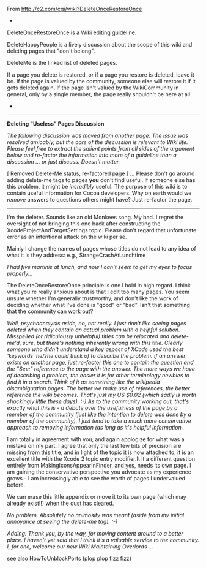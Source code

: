From http://c2.com/cgi/wiki?DeleteOnceRestoreOnce

*
DeleteOnceRestoreOnce is a Wiki editing guideline.

DeleteHappyPeople is a lively discussion about the scope of this wiki and deleting pages that "don't belong".

DeleteMe is the linked list of deleted pages.

If a page you delete is restored, or if a page you restore is deleted, leave it be. If the page is valued by the community, someone else will restore it if it gets deleted again. If the page isn't valued by the WikiCommunity in general, only by a single member, the page really shouldn't be here at all.

*

----

**Deleting "Useless" Pages Discussion**

*The following discussion was moved from another page. The issue was resolved amicably, but the core of the discussion is relevant to Wiki life. Please feel free to extract the salient points from all sides of the argument below and re-factor the information into more of a guideline than a discussion ... or just discuss. Doesn't matter.*

[ Removed Delete-Me status, re-factored page ] ... Please don't go around adding delete-me tags to pages **you** don't find useful. If someone else has this problem, it might be *incredibly* useful. The purpose of this wiki is to contain useful information for Cocoa developers. Why on earth would we *remove* answers to questions others might have? Just re-factor the page.

----

I'm the deleter. Sounds like an old Monkees song. My bad. I regret the oversight of not bringing this one back after constructing the XcodeProjectAndTargetSettings topic. Please don't regard that unfortunate error as an intentional attack on the wiki per se.

Mainly I change the names of pages whose titles do not lead to any idea of what it is they address: e.g., S<nowiki/>trangeCrashAtLunchtime

*I had five martinis at lunch, and now I can't seem to get my eyes to focus properly...*

The DeleteOnceRestoreOnce principle is one I hold in high regard. I think what you're really anxious about is that I edit too many pages. You seem unsure whether I'm generally trustworthy, and don't like the work of deciding whether what I've done is "good" or "bad". Isn't that something that the community can work out?

*Well, psychoanalysis aside, no, not really. I just don't like seeing pages deleted when they contain an actual problem with a helpful solution. Misspelled (or ridiculously unhelpful) titles can be relocated and delete-me'd, sure, but there's nothing inherently wrong with *this* title. Clearly someone who didn't understand a key aspect of XCode used the best 'keywords' he/she could think of to describe the problem. If an answer exists on another page, just re-factor this one to contain the question and the "See:" reference to the page with the answer. The more ways we have of describing a problem, the easier it is for other terminology newbies to find it in a search. Think of it as something like the wikipedia disambiguation pages. The better we make use of references, the better reference the wiki becomes. That's just my US $0.02 (which sadly is worth shockingly little these days). :-) As to the community working out, that's exactly what this is - a debate over the usefulness of the page by a member of the community (just like the intention to delete was done by a member of the community). I just tend to take a much more conservative approach to *removing* information (as long as it's *helpful* information.*

I am totally in agreement with you, and again apologize for what was a mistake on my part. I agree that only the last few bits of precision are missing from this title, and in light of the topic it is now attached to, it is an excellent title with the Xcode 2 topic entry modifier.It it a different question entirely from MakingIconsAppearInFinder, and yes, needs its own page. I am gaining the conservative perspective you advocate as my experience grows - I am increasingly able to see the worth of pages I undervalued before.

We can erase this little appendix or move it to its own page (which may already exist!!) when the dust has cleared.

*No problem. Absolutely no animosity was meant (aside from my initial annoyance at seeing the delete-me tag). :-)*

*Adding: Thank you, by the way, for moving content around to a better place. I haven't yet said that I think it's a valuable service to the community. I, for one, *welcome* our new Wiki Maintaining Overlords ...*

see also HowToUnblockPorts (plop plop fizz fizz)
